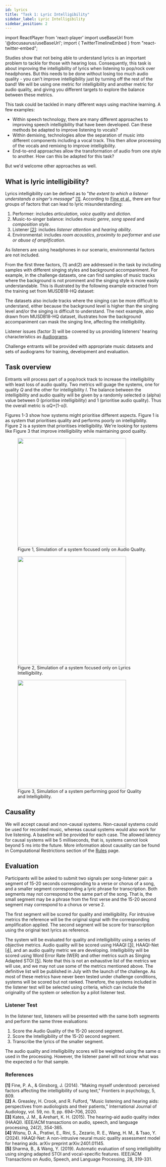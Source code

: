 ```yaml
---
id: lyrics
title: "Task 1: Lyric Intelligibility"
sidebar_label: Lyric Intelligibility
sidebar_position: 2
---
```

import ReactPlayer from 'react-player'
import useBaseUrl from '@docusaurus/useBaseUrl';
import { TwitterTimelineEmbed } from "react-twitter-embed";

Studies show that not being able to understand lyrics is an important problem to tackle for those with hearing loss. Consequently, this task is about improving the intelligibility of lyrics when
listening to pop/rock over headphones. But this needs to be done without losing too much audio quality - you can't improve intelligibility just by turning off the rest of the band! We will be using one metric for intelligibility and another metric for audio quality, and giving you different targets to explore the balance between these metrics.

This task could be tackled in many different ways using machine learning. A few examples:
- Within speech technology, there are many different approaches to improving speech intelligibility that have been developed. Can these methods be adapted to improve listening to vocals?
- Within demixing, technologies allow the separation of music into different components including a vocal track. This then allow processing of the vocals and remixing to improve intelligibility.
- End-to-end approaches allow the transformation of audio from one style to another. How can this be adapted for this task?

But we'd welcome other approaches as well.

## What is lyric intelligibility?

Lyrics intelligibility can be defined as to "_the extent to which a listener understands a singer's message_" [[1]](#refs).
According to [Fine et al.](#refs), there are four groups of factors that can lead to lyric misunderstanding:

1. Performer: includes _articulation_, _voice quality_ and _diction_.
2. Music-to-singer balance: includes _music genre_, _song speed_ and _composition style_.
3. Listener [[2]](#refs): includes _listener attention_ and _hearing ability_.
4. Environmental: includes _room acoustics_, _proximity to performer_ and _use or abuse of amplification_.

As listeners are using headphones in our scenario, environmental factors are not included.


From the first three factors, (1) and(2) are addressed in the task by including samples with different singing styles and background accompaniment. For example, in the challenge datasets, one can find samples of music tracks where the background is not prominent and the singing style is more easily understandable. This is illustrated by the following example extracted from the training set from MUSDB18-HQ dataset:

<ReactPlayer pip controls volume="0.25" width="300px" height="50px" url='/audios/cad2/pop_slow.mp3' />

The datasets also include tracks where the singing can be more difficult to understand, either because the background level is higher than the singing level and/or the singing is difficult to understand. The next example, also drawn from MUSDB18-HQ dataset, illustrates how the background accompaniment can mask the singing line, affecting the intelligibility.

<ReactPlayer pip controls volume="0.25" width="300px" height="50px" url='/audios/cad2/rock_loud.mp3' />

Listener issues (factor 3) will be covered by us providing listeners' hearing characteristics
as [Audiograms](../learning_resources/Hearing_impairment/edu_measuring_HI).

Challenge entrants will be provided with appropriate music datasets and sets of audiograms for training, development and evaluation.

## Task overview

Entrants will process part of a pop/rock track to increase the intelligibility with least loss of audio quality. Two metrics will guage the systems, one for quality _Q_ and the other for intelligibility _I_. The balance between the intelligibility and audio quality will be given by a randomly selected &alpha; (alpha) value between 0 (prioritise intelligibility) and 1 (prioritise audio quality). Thus the overall metric is &alpha;Q+[1-&alpha;]I.

Figures 1-3 show how systems might prioritise different aspects. Figure 1 is as system that prioritises quality and performs poorly on intelligibility. Figure 2 is a system that prioritises intelligibility. We're looking for systems like Figure 3 that improve intelligibility while maintaining good quality.

<figure id="fig1">
<img width="350" src={useBaseUrl('/img/cad2/lowI_highQ.png')} />
<figcaption>Figure 1, Simulation of a system focused only on Audio Quality.</figcaption>
</figure>

<figure id="fig2">
<img width="350" src={useBaseUrl('/img/cad2/highI_lowQ.png')} />
<figcaption>Figure 2, Simulation of a system focused only on Lyrics Intelligibility.</figcaption>
</figure>

<figure id="fig3">
<img width="350" src={useBaseUrl('/img/cad2/highI_highQ.png')} />
<figcaption>Figure 3, Simulation of a system performing good for Quality and Intelligibility.</figcaption>
</figure>

## Causality

We will accept causal and non-causal systems. Non-causal systems could be used for recorded music, whereas causal systems would also work for live listening. A baseline will be provided for each case.
The allowed latency for causal systems will be 5 milliseconds, that is, systems cannot look beyond 5 ms into the future. More information about causality can be found in Computational Restrictions section of the [Rules](Take%20Part/rules) page.

## Evaluation

Participants will be asked to submit two signals per song-listener pair: a segment of 15-20 seconds corresponding to a verse or chorus of a song,
and a smaller segment corresponding a lyric phrase for transcription. Both segments may not correspond to the same part of the
song. That is, the small segment may be a phrase from the first verse and the 15-20 second segment may correspond to a chorus or verse 2. 

The first segment will be scored for quality and intelligibility. For intrusive metrics the reference will be the 
original signal with the corresponding amplification applied. The second segment will be score for transcription using 
the original text lyrics as reference. 

The system will be evaluated for quality and intelligibility using a series of objective metrics. 
Audio quality will be scored using HAAQI [[3]](#refs), HAAQI-Net [[4]](#refs), and an audio quality metric we are developing. 
Intelligibility will be scored using Word Error Rate (WER) and other metrics such as Singing Adapted STOI [[5]](#refs). 
Note that this is not an exhaustive list of the metrics we will use, and we may not use some of the metrics mentioned above. 
The definitive list will be published in July with the launch of the challenge. As most of these metrics have never been
tested under challenge conditions, systems will be scored but not ranked. 
Therefore, the systems included in the listener test will be selected using criteria, which can include the originality 
of the system or selection by a pilot listener test.

### Listener Test

In the listener test, listeners will be presented with the same both segments and perform the same three evaluations:
1. Score the Audio Quality of the 15-20 second segment.
2. Score the Intelligibility of the 15-20 second segment.
3. Transcribe the lyrics of the smaller segment.

The audio quality and intelligibility scores will be weighted using the same &alpha; used in the processing.
However, the listener panel will not know what was the expected &alpha; for that sample. 

### References
<a name="refs"></a>

**[1]** Fine, P. A., & Ginsborg, J. (2014). "Making myself understood: perceived factors affecting the intelligibility of sung text," Frontiers in psychology, 5, 809.  
**[2]** A. Greasley, H. Crook, and R. Fulford, "Music listening and hearing aids: perspectives from audiologists and their patients," International Journal of Audiology, vol. 59, no. 9, pp. 694–706, 2020.  
**[3]** Kates, J. M., & Arehart, K. H. (2015). The hearing-aid audio quality index (HAAQI). IEEE/ACM transactions on audio, speech, and language processing, 24(2), 354-365.  
**[4]** Wisnu, D. A., Pratiwi, E., Rini, S., Zezario, R. E., Wang, H. M., & Tsao, Y. (2024). HAAQI-Net: A non-intrusive neural music quality assessment model for hearing aids. arXiv preprint arXiv:2401.01145.   
**[5]** Sharma, B., & Wang, Y. (2019). Automatic evaluation of song intelligibility using singing adapted STOI and vocal-specific features. IEEE/ACM Transactions on Audio, Speech, and Language Processing, 28, 319-331.  